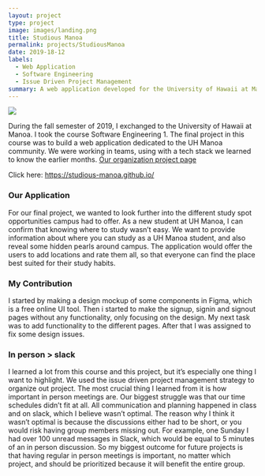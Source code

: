 ```yaml
---
layout: project
type: project
image: images/landing.png
title: Studious Manoa
permalink: projects/StudiousManoa
date: 2019-18-12
labels:
  - Web Application
  - Software Engineering
  - Issue Driven Project Management
summary: A web application developed for the University of Hawaii at Manoa community, helping students finding suitable study spots.
---
```


<img class="ui medium right floated rounded image" src="{{ site.baseurl }}/images/landing.png">

During the fall semester of 2019, I exchanged to the University of Hawaii at Manoa. I took the course Software Engineering 1. The final project in this course was to build a web application dedicated to the UH Manoa community. We were working in teams, using with a tech stack we learned to know the earlier months. 
    <a href = "https://studious-manoa.github.io/"> Our organization project page</a>
 
 Click here: https://studious-manoa.github.io/
 
<h3> Our Application </h3>
For our final project, we wanted to look further into the different study spot opportunities campus had to offer. As a new student at UH Manoa, I can confirm that knowing where to study wasn’t easy. We want to provide information about where you can study as a UH Manoa student, and also reveal some hidden pearls around campus. The application would offer the users to add locations and rate them all, so that everyone can find the place best suited for their study habits.

<h3> My Contribution </h3>
I started by making a design mockup of some components in Figma, which is a free online UI tool. Then i started to make the signup, signin and signout pages without any functionality, only focusing on the design. My next task was to add functionality to the different pages. After that I was assigned to fix some design issues.

<h3>In person > slack</h3>
I learned a lot from this course and this project, but it’s especially one thing I want to highlight. We used the issue driven project management strategy to organize out project. The most crucial thing I learned from it is how important in person meetings are. Our biggest struggle was that our time schedules didn’t fit at all. All communication and planning happened in class and on slack, which I believe wasn’t optimal. The reason why I think it wasn’t optimal is because the discussions either had to be short, or you would risk having group members missing out. For example, one Sunday I had over 100 unread messages in Slack, which would be equal to 5 minutes of an in person discussion. So my biggest outcome for future projects is that having regular in person meetings is important, no matter which project, and should be prioritized because it will benefit the entire group.


